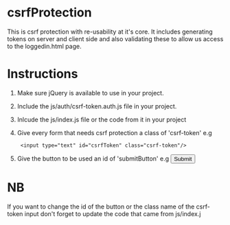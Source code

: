 # csrfProtection
This is csrf protection with re-usability at it's core. It includes generating tokens on server and client side and also 
validating these to allow us access to the loggedin.html page.


# Instructions
1. Make sure jQuery is available to use in your project.
2. Include the js/auth/csrf-token.auth.js file in your project.
3. Inlcude the js/index.js file or the code from it in your project
4. Give every form that needs csrf protection a class of 'csrf-token' e.g 

        <input type="text" id="csrfToken" class="csrf-token"/>
        
5. Give the button to be used an id of 'submitButton' e.g
        <input type="button" id="submitButton" value="Submit"/>
        
# NB
If you want to change the id of the button or the class name of the csrf-token input don't forget to update the code that came 
from js/index.j
    
